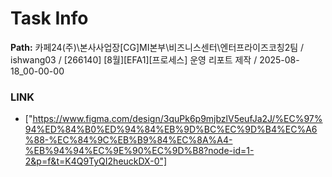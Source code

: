 # Task Info

**Path:** 카페24(주)\본사사업장\[CG]MI본부\비즈니스센터\엔터프라이즈코칭2팀 / ishwang03 / [266140] [8월][EFA1][프로세스] 운영 리포트 제작 / 2025-08-18_00-00-00

### LINK
- ["https://www.figma.com/design/3quPk6p9mjbzlV5eufJa2J/%EC%97%94%ED%84%B0%ED%94%84%EB%9D%BC%EC%9D%B4%EC%A6%88-%EC%84%9C%EB%B9%84%EC%8A%A4-%EB%94%94%EC%9E%90%EC%9D%B8?node-id=1-2&p=f&t=K4Q9TyQI2heuckDX-0"]

